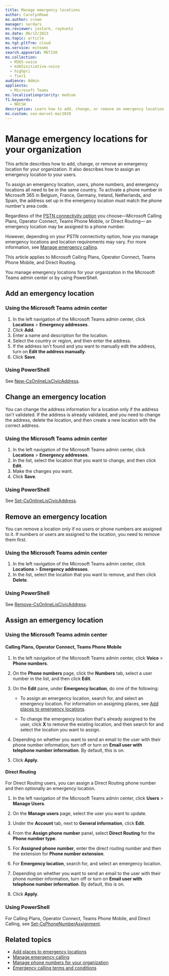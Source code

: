 ```yaml
---
title: Manage emergency locations
author: CarolynRowe
ms.author: crowe
manager: serdars
ms.reviewer: jastark, roykuntz
ms.date: 06/13/2023
ms.topic: article
ms.tgt.pltfrm: cloud
ms.service: msteams
search.appverid: MET150
ms.collection: 
  - M365-voice
  - m365initiative-voice
  - highpri
  - Tier1
audience: Admin
appliesto: 
  - Microsoft Teams
ms.localizationpriority: medium
f1.keywords: 
  - NOCSH
description: Learn how to add, change, or remove an emergency location for your organization and how to assign a location to your users.
ms.custom: seo-marvel-mar2020
---
```


# Manage emergency locations for your organization

This article describes how to add, change, or remove an emergency location for your organization. It also describes how to assign an emergency location to your users.

To assign an emergency location, users, phone numbers, and emergency locations all need to be in the same country. To activate a phone number in Microsoft 365 in Belgium, France, Germany, Ireland, Netherlands, and Spain, the address set up in the emergency location must match the phone number's area code.

Regardless of the [PSTN connectivity option](pstn-connectivity.md) you choose&mdash;Microsoft Calling Plans, Operator Connect, Teams Phone Mobile, or Direct Routing&mdash; an emergency location may be assigned to a phone number.

However, depending on your PSTN connectivity option, how you manage emergency locations and location requirements may vary. For more information, see [Manage emergency calling](what-are-emergency-locations-addresses-and-call-routing.md).

This article applies to Microsoft Calling Plans, Operator Connect, Teams Phone Mobile, and Direct Routing.

You manage emergency locations for your organization in the Microsoft Teams admin center or by using PowerShell.
  
## Add an emergency location

### Using the Microsoft Teams admin center

1. In the left navigation of the Microsoft Teams admin center, click **Locations** > **Emergency addresses**.
2. Click **Add**.
3. Enter a name and description for the location.
4. Select the country or region, and then enter the address.
5. If the address isn't found and you want to manually edit the address, turn on **Edit the address manually**.
6. Click **Save**.

### Using PowerShell

See [New-CsOnlineLisCivicAddress](/powershell/module/skype/new-csonlineliscivicaddress).

## Change an emergency location

You can change the address information for a location only if the address isn't validated. If the address is already validated, and you need to change the address, delete the location, and then create a new location with the correct address.

### Using the Microsoft Teams admin center

1. In the left navigation of the Microsoft Teams admin center, click **Locations** > **Emergency addresses**.
2. In the list, select the location that you want to change, and then click **Edit**.
3. Make the changes you want.
4. Click **Save**.

### Using PowerShell

See [Set-CsOnlineLisCivicAddress](/powershell/module/skype/set-csonlineliscivicaddress).

## Remove an emergency location

You can remove a location only if no users or phone numbers are assigned to it. If numbers or users are assigned to the location, you need to remove them first.

### Using the Microsoft Teams admin center

1. In the left navigation of the Microsoft Teams admin center, click **Locations** > **Emergency addresses**.
2. In the list, select the location that you want to remove, and then click **Delete**.

### Using PowerShell

See [Remove-CsOnlineLisCivicAddress](/powershell/module/skype/remove-csonlineliscivicaddress).

## Assign an emergency location

### Using the Microsoft Teams admin center

#### Calling Plans, Operator Connect, Teams Phone Mobile

1. In the left navigation of the Microsoft Teams admin center, click **Voice** > **Phone numbers**.

1. On the **Phone numbers** page, click the **Numbers** tab, select a user number in the list, and then click **Edit**.

1. On the **Edit** pane, under **Emergency location**, do one of the following:

   - To assign an emergency location, search for, and select an emergency location. For information on assigning places, see [Add places to emergency locations](add-change-remove-emergency-location-organization.md).

   - To change the emergency location that's already assigned to the user, click **X** to remove the existing location, and then search for and select the location you want to assign.

1. Depending on whether you want to send an email to the user with their phone number information, turn off or turn on **Email user with telephone number information**. By default, this is on.

1. Click **Apply**.

#### Direct Routing

For Direct Routing users, you can assign a Direct Routing phone number and then optionally an emergency location.

1. In the left navigation of the Microsoft Teams admin center, click **Users** > **Manage Users**.

1. On the **Manage users** page, select the user you want to update.

1. Under the **Account** tab, next to **General information**, click **Edit**.

1. From the **Assign phone number** panel, select **Direct Routing** for the **Phone number type**.

1. For **Assigned phone number**, enter the direct routing number and then the extension for **Phone number extension**.

1. For **Emergency location**, search for, and select an emergency location.

1. Depending on whether you want to send an email to the user with their phone number information, turn off or turn on **Email user with telephone number information**. By default, this is on.

1. Click **Apply**.

### Using PowerShell

For Calling Plans, Operator Connect, Teams Phone Mobile, and Direct Calling, see [Set-CsPhoneNumberAssignment](/powershell/module/teams/set-csphonenumberassignment).

## Related topics

- [Add places to emergency locations](add-change-remove-emergency-place-organization.md)
- [Manage emergency calling](what-are-emergency-locations-addresses-and-call-routing.md)
- [Manage phone numbers for your organization](/microsoftteams/manage-phone-numbers-for-your-organization)
- [Emergency calling terms and conditions](./emergency-calling-terms-and-conditions.md)
